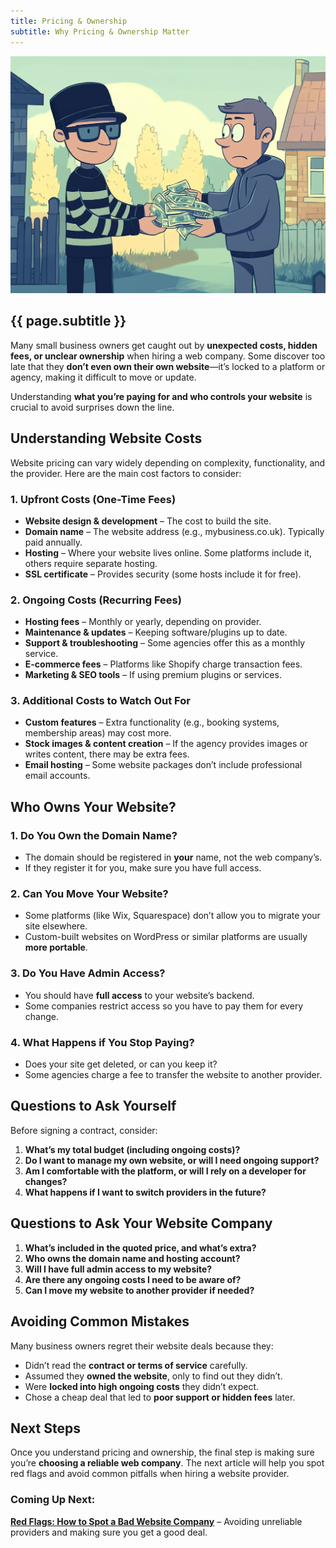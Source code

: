 ```yaml
---
title: Pricing & Ownership
subtitle: Why Pricing & Ownership Matter
---
```


![{{ page.subtitle }}](/assets/images/pricing.png)

## {{ page.subtitle }}

Many small business owners get caught out by **unexpected costs, hidden fees,
or unclear ownership** when hiring a web company. Some discover too late that
they **don’t even own their own website**—it’s locked to a platform or agency,
making it difficult to move or update.

Understanding **what you’re paying for and who controls your website** is
crucial to avoid surprises down the line.

## Understanding Website Costs

Website pricing can vary widely depending on complexity, functionality, and
the provider. Here are the main cost factors to consider:

### **1. Upfront Costs (One-Time Fees)**

- **Website design & development** – The cost to build the site.
- **Domain name** – The website address (e.g., mybusiness.co.uk). Typically paid annually.
- **Hosting** – Where your website lives online. Some platforms include it, others require separate hosting.
- **SSL certificate** – Provides security (some hosts include it for free).

### **2. Ongoing Costs (Recurring Fees)**

- **Hosting fees** – Monthly or yearly, depending on provider.
- **Maintenance & updates** – Keeping software/plugins up to date.
- **Support & troubleshooting** – Some agencies offer this as a monthly service.
- **E-commerce fees** – Platforms like Shopify charge transaction fees.
- **Marketing & SEO tools** – If using premium plugins or services.

### **3. Additional Costs to Watch Out For**

- **Custom features** – Extra functionality (e.g., booking systems, membership areas) may cost more.
- **Stock images & content creation** – If the agency provides images or writes content, there may be extra fees.
- **Email hosting** – Some website packages don’t include professional email accounts.

## Who Owns Your Website?

### **1. Do You Own the Domain Name?**

- The domain should be registered in **your** name, not the web company’s.
- If they register it for you, make sure you have full access.

### **2. Can You Move Your Website?**

- Some platforms (like Wix, Squarespace) don’t allow you to migrate your site elsewhere.
- Custom-built websites on WordPress or similar platforms are usually **more portable**.

### **3. Do You Have Admin Access?**

- You should have **full access** to your website’s backend.
- Some companies restrict access so you have to pay them for every change.

### **4. What Happens if You Stop Paying?**

- Does your site get deleted, or can you keep it?
- Some agencies charge a fee to transfer the website to another provider.

## Questions to Ask Yourself

Before signing a contract, consider:

1. **What’s my total budget (including ongoing costs)?**
2. **Do I want to manage my own website, or will I need ongoing support?**
3. **Am I comfortable with the platform, or will I rely on a developer for changes?**
4. **What happens if I want to switch providers in the future?**

## Questions to Ask Your Website Company

1. **What’s included in the quoted price, and what’s extra?**
2. **Who owns the domain name and hosting account?**
3. **Will I have full admin access to my website?**
4. **Are there any ongoing costs I need to be aware of?**
5. **Can I move my website to another provider if needed?**

## Avoiding Common Mistakes

Many business owners regret their website deals because they:

- Didn’t read the **contract or terms of service** carefully.
- Assumed they **owned the website**, only to find out they didn’t.
- Were **locked into high ongoing costs** they didn’t expect.
- Chose a cheap deal that led to **poor support or hidden fees** later.

## Next Steps

Once you understand pricing and ownership, the final step is making sure
you’re **choosing a reliable web company**. The next article will help you
spot red flags and avoid common pitfalls when hiring a website provider.

### Coming Up Next:

**[Red Flags: How to Spot a Bad Website Company](../redflags/)** – Avoiding
unreliable providers and making sure you get a good deal.
